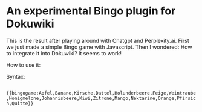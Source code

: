 # An experimental Bingo plugin for Dokuwiki

This is the result after playing around with Chatgpt and Perplexity.ai. First we just made a simple Bingo game with Javascript. Then I wondered: How to integrate it into Dokuwiki? It seems to work!

How to use it:

Syntax:

<code>
{{bingogame:Apfel,Banane,Kirsche,Dattel,Holunderbeere,Feige,Weintraube,Honigmelone,Johannisbeere,Kiwi,Zitrone,Mango,Nektarine,Orange,Pfirsich,Quitte}}
</code>
